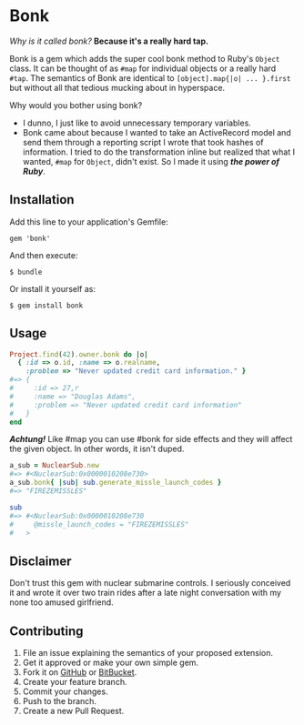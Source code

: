 # Bonk

*Why is it called bonk?* __Because it's a really hard tap.__

Bonk is a gem which adds the super cool bonk method to Ruby's `Object` class.
It can be thought of as `#map` for individual objects or a really hard `#tap`.
The semantics of Bonk are identical to `[object].map{|o| ... }.first` but
without all that tedious mucking about in hyperspace.

Why would you bother using bonk?

- I dunno, I just like to avoid unnecessary temporary variables.
- Bonk came about because I wanted to take an ActiveRecord model and send
them through a reporting script I wrote that took hashes of information. I tried
to do the transformation inline but realized that what I wanted, `#map` for
`Object`, didn't exist. So I made it using ___the power of Ruby___.

## Installation

Add this line to your application's Gemfile:

    gem 'bonk'

And then execute:

    $ bundle

Or install it yourself as:

    $ gem install bonk

## Usage

```ruby
Project.find(42).owner.bonk do |o|
  { :id => o.id, :name => o.realname,
    :problem => "Never updated credit card information." }
#=> {
#     :id => 27,r
#     :name => "Douglas Adams",
#     :problem => "Never updated credit card information"
#   }
end
```
***Achtung!*** Like #map you can use #bonk for side effects and they will
affect the given object. In other words, it isn't duped.

```ruby
a_sub = NuclearSub.new
#=> #<NuclearSub:0x0000010208e730>
a_sub.bonk{ |sub| sub.generate_missle_launch_codes }
#=> "FIREZEMISSLES"

sub
#=> #<NuclearSub:0x0000010208e730
#     @missle_launch_codes = "FIREZEMISSLES"
#   >
```

## Disclaimer

Don't trust this gem with nuclear submarine controls. I seriously conceived it
and wrote it over two train rides after a late night conversation with my none
too amused girlfriend.

## Contributing

1. File an issue explaining the semantics of your proposed extension.
1. Get it approved or make your own simple gem.
1. Fork it on [GitHub] or [BitBucket].
2. Create your feature branch.
3. Commit your changes.
4. Push to the branch.
5. Create a new Pull Request.

[GitHub]: https://github.com/nuclearsandwich/bonk
[BitBucket]: http://bitbucket.org/nuclearsandwich/bonk

